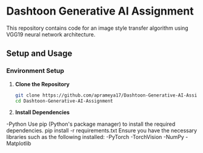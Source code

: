 # Dashtoon Generative AI Assignment

This repository contains code for an image style transfer algorithm using VGG19 neural network architecture.

## Setup and Usage

### Environment Setup

1. **Clone the Repository**
   ```bash
   git clone https://github.com/aprameya17/Dashtoon-Generative-AI-Assignment.git
   cd Dashtoon-Generative-AI-Assignment

2. **Install Dependencies**

-Python
Use pip (Python's package manager) to install the required dependencies.
pip install -r requirements.txt
Ensure you have the necessary libraries such as the following installed:
-PyTorch
-TorchVision
-NumPy
-Matplotlib



